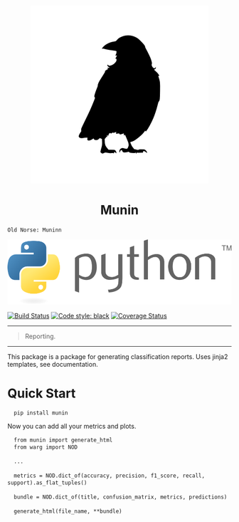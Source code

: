 
<!--![munin](.github/images/munin.svg)-->

<p align="center">
  <img src=".github/images/munin.svg" alt='munin' />
</p>

<h1 align="center">Munin</h1>

<!--# Munin-->

```
Old Norse: Muninn
```

![python](.github/images/python.svg)

[![Build Status](https://travis-ci.com/cnheider/munin.svg?branch=master)](https://travis-ci.com/cnheider/munin) [![Code style: black](https://img.shields.io/badge/code%20style-black-000000.svg)](https://github.com/ambv/black) [![Coverage Status](https://coveralls.io/repos/github/cnheider/munin/badge.svg?branch=master)](https://coveralls.io/github/cnheider/munin?branch=master)
___
> Reporting.
___

This package is a package for generating classification reports. Uses jinja2 templates, see documentation.

# Quick Start

```
  pip install munin

```

Now you can add all your metrics and plots.

```
  from munin import generate_html
  from warg import NOD

  ...

  metrics = NOD.dict_of(accuracy, precision, f1_score, recall, support).as_flat_tuples()

  bundle = NOD.dict_of(title, confusion_matrix, metrics, predictions)

  generate_html(file_name, **bundle)
```
